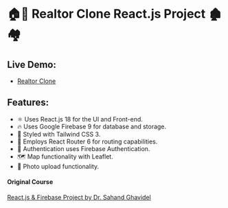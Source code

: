 # 🏠🏡 Realtor Clone React.js Project 🏚️🏘️

## Live Demo:

- [Realtor Clone](https://realtor-clone-ajfm88.vercel.app)

## Features:

- ⚛️ Uses React.js 18 for the UI and Front-end.
- 🔥 Uses Google Firebase 9 for database and storage.
- 🎨 Styled with Tailwind CSS 3.
- 🔗 Employs React Router 6 for routing capabilities.
- 🔐 Authentication uses Firebase Authentication.
- 🗺️ Map functionality with Leaflet.
- 📸 Photo upload functionality.

#### Original Course

[React.js & Firebase Project by Dr. Sahand Ghavidel](https://www.youtube.com/watch?v=b0_Y_eU_SXI)
